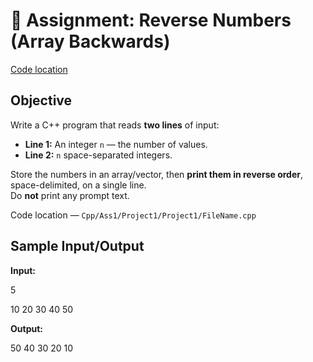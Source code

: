 # 🔁 Assignment: Reverse Numbers (Array Backwards)

[Code location](./Project3/Project3/FileName.cpp)

## Objective
Write a C++ program that reads **two lines** of input:

- **Line 1:** An integer `n` — the number of values.
- **Line 2:** `n` space-separated integers.

Store the numbers in an array/vector, then **print them in reverse order**, space-delimited, on a single line.  
Do **not** print any prompt text.

Code location — `Cpp/Ass1/Project1/Project1/FileName.cpp` 


## Sample Input/Output

**Input:**

5

10 20 30 40 50

**Output:**

50 40 30 20 10
